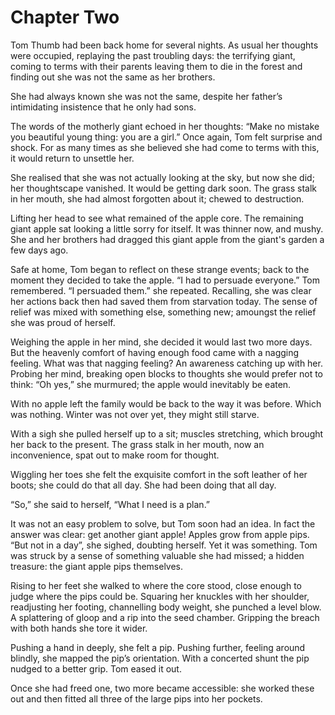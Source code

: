 # Chapter Two

Tom Thumb had been back home for several nights. As usual her thoughts were occupied, replaying the past troubling days: the terrifying giant, coming to terms with their parents leaving them to die in the forest and finding out she was not the same as her brothers.

She had always known she was not the same, despite her father’s intimidating insistence that he only had sons.

The words of the motherly giant echoed in her thoughts: “Make no mistake you beautiful young thing: you are a girl.” Once again, Tom felt surprise and shock. For as many times as she believed she had come to terms with this, it would return to unsettle her.

She realised that she was not actually looking at the sky, but now she did; her thoughtscape vanished. It would be getting dark soon. The grass stalk in her mouth, she had almost forgotten about it; chewed to destruction.

Lifting her head to see what remained of the apple core. The remaining giant apple sat looking a little sorry for itself. It was thinner now, and mushy. She and her brothers had dragged this giant apple from the giant's garden a few days ago.

Safe at home, Tom began to reflect on these strange events; back to the moment they decided to take the apple. “I had to persuade everyone.” Tom remembered. “I persuaded them.” she repeated. Recalling, she was clear her actions back then had saved them from starvation today. The sense of relief was mixed with something else, something new; amoungst the relief she was proud of herself.

Weighing the apple in her mind, she decided it would last two more days. But the heavenly comfort of having enough food came with a nagging feeling. What was that nagging feeling? An awareness catching up with her. Probing her mind, breaking open blocks to  thoughts she would prefer not to think: “Oh yes,” she murmured; the apple would inevitably be eaten.

With no apple left the family would be back to the way it was before. Which was nothing. Winter was not over yet, they might still starve.

With a sigh she pulled herself up to a sit; muscles stretching, which brought her back to the present. The grass stalk in her mouth, now an inconvenience, spat out to make room for thought.

Wiggling her toes she felt the exquisite comfort in the soft leather of her boots; she could do that all day. She had been doing that all day.

“So,” she said to herself, “What I need is a plan.”

It was not an easy problem to solve, but Tom soon had an idea. In fact the answer was clear: get another giant apple! Apples grow from apple pips. “But not in a day”, she sighed, doubting herself. Yet it was something. Tom was struck by a sense of something valuable she had missed; a hidden treasure: the giant apple pips themselves.

Rising to her feet she walked to where the core stood, close enough to judge where the pips could be. Squaring her knuckles with her shoulder, readjusting her footing, channelling body weight, she punched a level blow. A splattering of gloop and a rip into the seed chamber. Gripping the breach with both hands she tore it wider.

Pushing a hand in deeply, she felt a pip. Pushing further, feeling around blindly, she mapped the pip’s orientation. With a concerted shunt the pip nudged to a better grip. Tom eased it out.

Once she had freed one, two more became accessible: she worked these out and then fitted all three of the large pips into her pockets.
